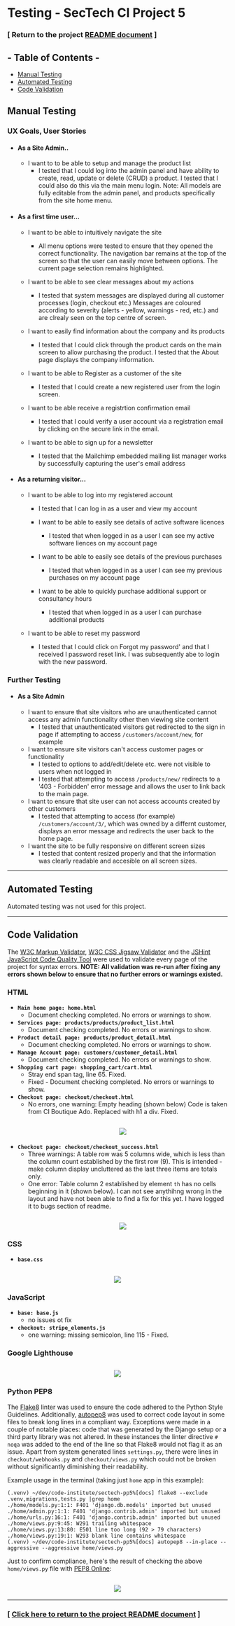 # Testing - SecTech CI Project 5

### [ Return to the project [README document](../README.md#testing) ]

## - Table of Contents -
* [Manual Testing](#manual-testing)
* [Automated Testing](#automated-testing)
* [Code Validation](#code-validation)


## Manual Testing

### UX Goals, User Stories

- #### As a Site Admin..
    - I want to to be able to setup and manage the product list
        - I tested that I could log into the admin panel and have ability to create, read, update or delete (CRUD) a product.  I tested that I could also do this via the main menu login. Note: All models are fully editable from the admin panel, and products specifically from the site home menu.

- #### As a first time user...  
    -  I want to be able to intuitively navigate the site
        - All menu options were tested to ensure that they opened the correct functionality.  The navigation bar remains at the top of the screen so that the user can easily move between options. The current page selection remains highlighted.

    -  I want to be able to see clear messages about my actions
        - I tested that system messages are displayed during all customer processes (login, checkout etc.)  Messages are coloured according to severity (alerts - yellow, warnings - red, etc.) and are clrealy seen on the top centre of screen.

    - I want to easily find information about the company and its products
        - I tested that I could click through the product cards on the main screen to allow purchasing the product. I tested that the About page displays the company information.

    -  I want to be able to Register as a customer of the site
       - I tested that I could create a new registered user from the login screen.

    -  I want to be able receive a registrtion confirmation email
       - I tested that I could verify a user account via a registration email by clicking on the secure link in the email.
    
    -  I want to be able to sign up for a newsletter
        - I tested that the Mailchimp embedded mailing list manager works by successfully capturing the user's email address
    
- #### As a returning visitor...
    - I want to be able to log into my registered account
        - I tested that I can log in as a user and view my account

      - I want to be able to easily see details of active software licences
        - I tested that when logged in as a user I can see my active software liences on my account page

      - I want to be able to easily see details of the previous purchases
        - I tested that when logged in as a user I can see my previous purchases on my account page

      - I want to be able to quickly purchase additional support or consultancy hours
        - I tested that when logged in as a user I can purchase additional products

    - I want to be able to reset my password
        - I tested that I could click on Forgot my password' and that I received I password reset link.  I was subsequently abe to login with the new password.

### Further Testing

- #### As a Site Admin
    - I want to ensure that site visitors who are unauthenticated cannot access any admin functionality other then viewing site content
        - I tested that unauthenticated visitors get redirected to the sign in page if attempting to access `/customers/account/new`, for example
    - I want to ensure site visitors can't access customer pages or functionality
        - I tested to options to add/edit/delete etc. were not visible to users when not logged in
        - I tested that attempting to access `/products/new/` redirects to a '403 - Forbidden' error message and allows the user to link back to the main page.
    - I want to ensure that site user can not access accounts created by other customers
        - I tested that attempting to access (for example) `/customers/account/3/`, which was owned by a differnt customer, displays an error message and redirects the user back to the home page.
    - I want the site to be fully responsive on different screen sizes
        - I tested that content resized properly and that the information was clearly readable and accesible on all screen sizes.
<hr>

## Automated Testing
Automated testing was not used for this project.

<hr>

## Code Validation

The [W3C Markup Validator](https://validator.w3.org/#validate_by_uri), [W3C CSS Jigsaw Validator](https://jigsaw.w3.org/css-validator/#validate_by_input) and the [JSHint JavaScript Code Quality Tool](https://jshint.com) were used to validate every page of the project for syntax errors. **NOTE: All validation was re-run after fixing any errors shown below to ensure that no further errors or warnings existed.**

### HTML
- **`Main home page: home.html`**
    - Document checking completed. No errors or warnings to show.
- **`Services page: products/products/product_list.html`**
    - Document checking completed. No errors or warnings to show.
- **`Product detail page: products/product_detail.html`**
    - Document checking completed. No errors or warnings to show.
- **`Manage Account page: customers/customer_detail.html`**
    - Document checking completed. No errors or warnings to show.
- **`Shopping cart page: shopping_cart/cart.html`**
    - Stray end span tag, line 65. Fixed.
    - Fixed - Document checking completed. No errors or warnings to show.
- **`Checkout page: checkout/checkout.html`**
    - No errors, one warning: Empty heading (shown below) Code is taken from CI Boutique Ado. Replaced with h1 a div. Fixed.
    <h2 align="center"><img src="w3c-validator-checkout_html.png"></h2>
- **`Checkout page: checkout/checkout_success.html`**
    - Three warnings: A table row was 5 columns wide, which is less than the column count established by the first row (9). This is intended - make column display uncluttered as the last three items are totals only.
    - One error: Table column 2 established by element `th` has no cells beginning in it (shown below).
    I can not see anythihng wrong in the layout and have not been able to find a fix for this yet.  I have logged it to bugs section of readme.
    <h2 align="center"><img src="w3c-validator-checkout-success_html.png"></h2>



### CSS
- **`base.css`**
<h2 align="center"><img src="w3c-css-validator-base_css.png"></h2>

### JavaScript
- **`base: base.js`**
    - no issues ot fix
- **`checkout: stripe_elements.js`**
    - one warning: missing semicolon, line 115 - Fixed.

### Google Lighthouse
<h2 align="center"><img src="google-lighthouse.png"></h2>



<!-- <h2 align="center"><img src="jshint-1_script.js.png"></h2> -->

### Python PEP8
The [Flake8](https://pypi.org/project/flake8/) linter was used to ensure the code adhered to the Python Style Guidelines. Additionally, [autopep8](https://pypi.org/project/autopep8/) was used to correct code layout in some files to break long lines in a compliant way.  Exceptions were made in a couple of notable places: code that was generated by the Django setup or a third party library was not altered. In these instances the linter directive `# noqa` was added to the end of the line so that Flake8 would not flag it as an issue. Apart from system generated lines `settings.py`, there were lines in `checkout/webhooks.py` and `checkout/views.py` which could not be broken without significantly diminishing their readability.

Example usage in the terminal (taking just `home` app in this example):
```
(.venv) ~/dev/code-institute/sectech-pp5%[docs] flake8 --exclude .venv,migrations,tests.py |grep home
./home/models.py:1:1: F401 'django.db.models' imported but unused
./home/admin.py:1:1: F401 'django.contrib.admin' imported but unused
./home/urls.py:16:1: F401 'django.contrib.admin' imported but unused
./home/views.py:9:45: W291 trailing whitespace
./home/views.py:13:80: E501 line too long (92 > 79 characters)
./home/views.py:19:1: W293 blank line contains whitespace
(.venv) ~/dev/code-institute/sectech-pp5%[docs] autopep8 --in-place --aggressive --aggressive home/views.py
```
Just to confirm compliance, here's the result of checking the above `home/views.py` file with [PEP8 Online](http://pep8online.com/checkresult):

<h2 align="center"><img src="pep8-home_views.py.png"></h2>



<hr>

### [ [Click here to return to the project README document](../README.md#testing) ]

